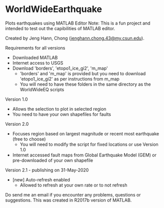 # WorldWideEarthquake
Plots earthquakes using MATLAB Editor
Note: This is a fun project and intended to test out the capibilities of MATLAB editor. 

  Created by Jeng Hann, Chong (jenghann.chong.43@my.csun.edu). 
  

Requirements for all versions
- Downloaded MATLAB 
- Internet access to USGS
- Download 'borders', 'etopo1_ice_gi2', 'm_map'
  - 'borders' and 'm_map' is provided but you need to download 'etopo1_ice_gi2' as per instructions from m_map
  - You will need to have these folders in the same directory as the WorldWideEQ scripts


Version 1.0 
- Allows the selection to plot in selected region
- You need to have your own shapefiles for faults 

Version 2.0
- Focuses region based on largest magnitude or recent most earthquake (free to choose)
  - You will need to modify the script for fixed locations or use Version 1.0
- Internet accessed fault maps from Global Earthquake Model (GEM) or pre-downloaded of your own shapefile

Version 2.1 - publishing on 31-May-2020
- [new] Auto-refresh enabled
  - Allowed to refresh at your own rate or to not refresh 
    

Do send me an email if you encounter any problems, questions or suggestions. This was created in R2017b version of MATLAB.
